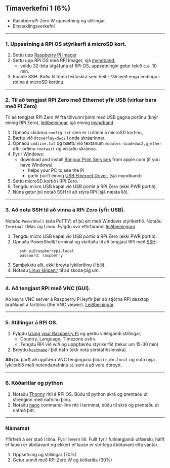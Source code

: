 ## Tímaverkefni 1 (6%)
- RaspberryPi Zero W uppsetning og stillingar.
- Einstaklingsverkefni

---

### 1. Uppsetning á RPi OS stýrikerfi á microSD kort. 
   1. Settu upp [Raspberry Pi Imager](https://www.raspberrypi.com/software/)
   1. Settu upp RPi OS með RPi Imager, sjá [myndband](https://www.youtube.com/watch?v=ntaXWS8Lk34), 
       - veldu 32-bita útgáfuna af RPi OS, uppsetningin getur tekið c.a. 10 mín.
   1. Enable SSH. Búðu til tóma textaskrá sem heitir `SSH` með enga endingu í rótina á microSD kortinu.

---

### 2. Til að tengjast RPi Zero með Ethernet yfir USB (virkar bara með Pi Zero) 
Til að tengjast RPi Zero W frá tölvunni þinni með USB gagna portinu (knýr einnig RPi Zero), [leiðbeiningar](https://www.tomshardware.com/reviews/raspberry-pi-headless-setup-how-to,6028.html#direct-usb-connection-pi-zero-zero-w-only), sjá einnig [myndband](https://www.youtube.com/watch?v=XaTmG708Mss)
   1. Opnaðu skránna `config.txt` sem er í rótinni á microSD kortinu,
   2. Bættu við `dtoverlay=dwc2` í enda skráarinnar.
   3. Opnaðu `cmdline.txt` og bættu við textanum `modules-load=dwc2,g_ether` eftir orðinu `rootwait` og vistaðu skránna.
   4. Fyrir Windows: 
        - download and install [Bonjour Print Services](https://support.apple.com/kb/DL999?viewlocale=en_US&locale=en_US) from apple.com (if you have Windows)
           - helps your PC to see the Pi
           - gætir þurft einnig [USB Ethernet Driver](https://www.catalog.update.microsoft.com/Search.aspx?q=USB+RNDIS+Gadget), (sjá myndband) 
   5. Settu microSD kortið í RPi Zero.
   6. Tengdu micro USB kapal við USB portið á RPi Zero (ekki PWR portið).
   7. Núna getur þú notað SSH til að stýra RPi (sjá næsta lið).

---

### 3. Að nota SSH til að vinna á RPi Zero (yfir USB). 
Notaðu `PowerShell`  (eða PuTTY) ef þú ert með Windows stýrikerfið. Notaðu `Terminal` í Mac og Linux. Fylgdu svo eftirfarandi [leiðbeiningum](https://www.tomshardware.com/reviews/raspberry-pi-headless-setup-how-to,6028.html#connecting-via-ssh) 
    
   1. Tengdu micro USB kapal við USB portið á RPi Zero (ekki PWR portið).  
   1. Opnaðu PowerShell/Terminal og skrifaðu til að tengjast RPi með [SSH](https://en.wikipedia.org/wiki/Secure_Shell):
        ```Linux
           ssh pi@raspberrypi.local
           password: raspberry
        ```  
   1. Samþykktu allt, ekki breyta lykilorðinu (í bili).
   1. Notaðu [Linux skipanir](https://www.raspberrypi.com/documentation/computers/using_linux.html) til að skoða þig um.

---

### 4. Að tengjast RPi með VNC (GUI). 
Að keyra VNC server á Raspberry Pi leyfir þér að stjórna RPi desktop þráðlaust á fartölvu (the VNC viewer). [Leiðbeiningar](https://www.tomshardware.com/reviews/raspberry-pi-headless-setup-how-to,6028.html#enabling-and-connecting-over-vnc)

---

### 5. Stillingar á RPi OS. 
   1. Fylgdu [Using your Raspberry Pi](https://projects.raspberrypi.org/en/projects/raspberry-pi-using/0) og gerðu viðeigandi stillingar; 
      - Country, Language, Timezone osfrv.
      - Tengdu RPi við wifi og upppfærðu stýrikerfið (tekur um 15-30 mín)
   1. Breyttu [`hostname`](https://www.tomshardware.com/how-to/raspberry-pi-change-hostname) í þitt nafn (ekk nota sérstafi/íslenska).

**Ath** þú þarft að uppfæra VNC tenginguna þína í `nafn.local` og nota nýja lykilorðið með notendanafninu `pi` sem á að vera óbreytt.

---

### 6. Kóðaritlar og python
   1. Notaðu [Thonny](https://thonny.org/) ritil á RPi OS. Búðu til python skrá og prentaðu út strenginn með nafninu þínu. 
   1. Notaðu [nano](https://www.nano-editor.org/) command-line ritil í terminal, búðu til skrá og prentaðu út nafnið þitt. 

---

### Námsmat
Yfirferð á sér stað í tíma. Fyrir hvern lið: Fullt fyrir fullnægjandi útfærslu, hálft ef lausn er ábótavant og ekkert ef lausn er stórlega ábótavant eða vantar.

1. Uppsetning og stillingar (70%)
1. Getur unnið með RPi Zero W og kóðaritla (30%)
